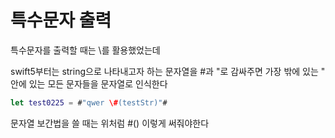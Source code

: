 # 특수문자 출력

특수문자를 출력할 때는 \를 활용했었는데

swift5부터는 string으로 나타내고자 하는 문자열을 #과 "로 감싸주면 가장 밖에 있는 " 안에 있는 모든 문자들을 문자열로 인식한다

```swift
let test0225 = #"qwer \#(testStr)"#
```

문자열 보간법을 쓸 때는 위처럼 \#() 이렇게 써줘야한다